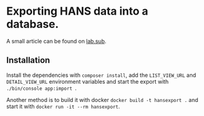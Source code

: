 # Exporting HANS data into a database.

A small article can be found on [lab.sub](https://subugoe.pages.gwdg.de/lab.sub/webscraping-with-symfony.html).

## Installation

Install the dependencies with `composer install`, add the `LIST_VIEW_URL` and `DETAIL_VIEW_URL` environment variables and start 
the export with `./bin/console app:import `.

Another method is to build it with docker `docker build -t hansexport .` and start it with `docker run -it --rm hansexport`.
